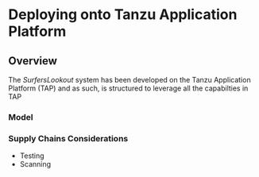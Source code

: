 # Deploying onto Tanzu Application Platform

## Overview
The *SurfersLookout* system has been developed on the Tanzu Application Platform (TAP) and as such, is structured to leverage all the capabilties in TAP


### Model


### Supply Chains Considerations

- Testing
- Scanning
